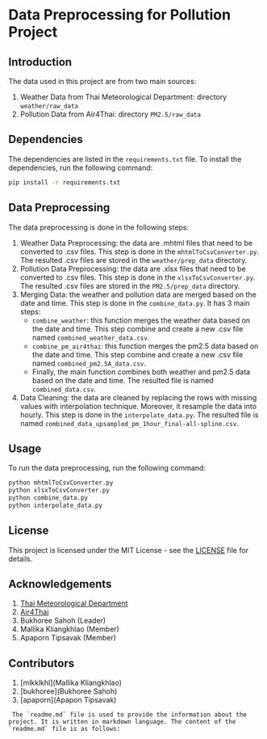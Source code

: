 # Data Preprocessing for Pollution Project

## Introduction
The data used in this project are from two main sources:
1. Weather Data from Thai Meteorological Department: directory `weather/raw_data`
2. Pollution Data from Air4Thai: directory `PM2.5/raw_data`

## Dependencies
The dependencies are listed in the `requirements.txt` file. To install the dependencies, run the following command:
```bash
pip install -r requirements.txt
```

## Data Preprocessing
The data preprocessing is done in the following steps:
1. Weather Data Preprocessing: the data are .mhtml files that need to be converted to .csv files. This step is done in the `mhtmlToCsvConverter.py`. The resulted .csv files are stored in the `weather/prep_data` directory.
2. Pollution Data Preprocessing: the data are .xlsx files that need to be converted to .csv files. This step is done in the `xlsxToCsvConverter.py`. The resulted .csv files are stored in the `PM2.5/prep_data` directory.
3. Merging Data: the weather and pollution data are merged based on the date and time. This step is done in the `combine_data.py`. It has 3 main steps:
    - `combine_weather`: this function merges the weather data based on the date and time. This step combine and create a new .csv file named `combined_weather_data.csv`.
    - `combine_pm_air4thai`: this function merges the pm2.5 data based on the date and time. This step combine and create a new .csv file named `combined_pm2.5A_data.csv`.
    - Finally, the main function combines both weather and pm2.5 data based on the date and time. The resulted file is named `combined_data.csv`.
4. Data Cleaning: the data are cleaned by replacing the rows with missing values with interpolation technique. Moreover, it resample the data into hourly. This step is done in the `interpolate_data.py`. The resulted file is named `combined_data_upsampled_pm_1hour_final-all-spline.csv`.

## Usage
To run the data preprocessing, run the following command:
```bash
python mhtmlToCsvConverter.py
python xlsxToCsvConverter.py
python combine_data.py
python interpolate_data.py
```

## License
This project is licensed under the MIT License - see the [LICENSE](LICENSE) file for details.

## Acknowledgements
1. [Thai Meteorological Department](https://www.tmd.go.th/)
2. [Air4Thai](https://air4thai.pcd.go.th/)
3. Bukhoree Sahoh (Leader)
4. Mallika Kliangkhlao (Member)
5. Apaporn Tipsavak (Member)

## Contributors
1. [mlkklkhl](Mallika Kliangkhlao)
2. [bukhoree](Bukhoree Sahoh)
3. [apaporn](Apapon Tipsavak)


```
 The `readme.md` file is used to provide the information about the project. It is written in markdown language. The content of the `readme.md` file is as follows:
```





